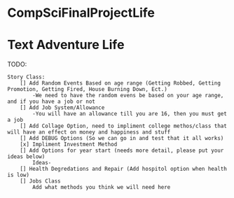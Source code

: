 # CompSciFinalProjectLife
# Text Adventure Life

TODO:

    Story Class:
        [] Add Random Events Based on age range (Getting Robbed, Getting Promotion, Getting Fired, House Burning Down, Ect.)
            -We need to have the random evens be based on your age range, and if you have a job or not
        [] Add Job System/Allowance
            -You will have an allowance till you are 16, then you must get a job
        [] Add Collage Option, need to impliment college methos/class that will have an effect on money and happiness and stuff
        [] Add DEBUG Options (So we can go in and test that it all works)
        [x] Impliment Investment Method
        [] Add Options for year start (needs more detail, please put your ideas below)
            Ideas- 
        [] Health Degredations and Repair (Add hospitol option when health is low)
        [] Jobs Class
            Add what methods you think we will need here
